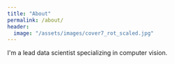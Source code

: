 ```yaml
---
title: "About"
permalink: /about/
header:
  image: "/assets/images/cover7_rot_scaled.jpg"
---
```


I'm a lead data scientist specializing in computer vision.
